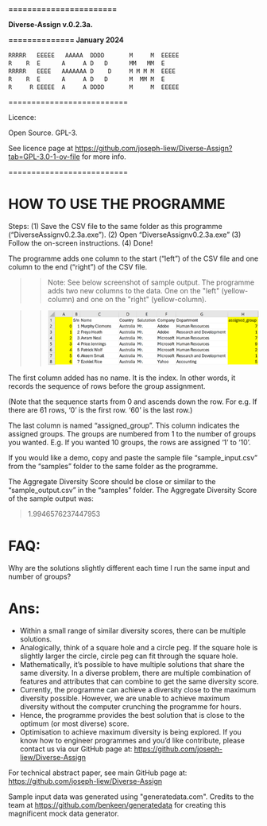 **=======================**

**Diverse-Assign v.0.2.3a.** 

**============== January 2024**
```
RRRRR   EEEEE   AAAAA  DDDD       M     M  EEEEE
R    R  E      A     A D   D      MM   MM  E
RRRRR   EEEE   AAAAAAA D    D     M M M M  EEEE
R    R  E      A     A D   D      M  MM M  E
R     R EEEEE  A     A DDDD       M     M  EEEEE
```
==========================

  Licence: 

Open Source. GPL-3. 

See licence page at https://github.com/joseph-liew/Diverse-Assign?tab=GPL-3.0-1-ov-file for more info. 

==========================

# HOW TO USE THE PROGRAMME
Steps:
(1)	Save the CSV file to the same folder as this programme (“DiverseAssignv0.2.3a.exe”).
(2)	Open “DiverseAssignv0.2.3a.exe”
(3)	Follow the on-screen instructions.
(4)	Done!

The programme adds one column to the start (“left”) of the CSV file and one column to the end (“right”) of the CSV file. 

>> Note: See below screenshot of sample output. The programme adds two new columns to the data. One on the "left" (yellow-column) and one on the "right" (yellow-column).

>> ![Screenshot of sample output. The programme adds two new columns to the "left" and "right" of the data.](https://github.com/joseph-liew/Diverse-Assign/blob/main/site/images/added_columns.png?raw=true)

The first column added has no name. It is the index. In other words, it records the sequence of rows before the group assignment. 

(Note that the sequence starts from 0 and ascends down the row. For e.g. If there are 61 rows, ‘0’ is the first row. ‘60’ is the last row.) 

The last column is named “assigned_group”. This column indicates the assigned groups. The groups are numbered from 1 to the number of groups you wanted. E.g. If you wanted 10 groups, the rows are assigned ‘1’ to ‘10’.

If you would like a demo, copy and paste the sample file “sample_input.csv” from the “samples” folder to the same folder as the programme. 

The Aggregate Diversity Score should be close or similar to the “sample_output.csv” in the “samples” folder. The Aggregate Diversity Score of the sample output was: 

> 1.9946576237447953

FAQ: 
====

Why are the solutions slightly different each time I run the same input and number of groups?

Ans:
==== 
-	Within a small range of similar diversity scores, there can be multiple solutions. 
-	Analogically, think of a square hole and a circle peg. If the square hole is slightly larger the circle, circle peg can fit through the square hole. 
-	Mathematically, it’s possible to have multiple solutions that share the same diversity. In a diverse problem, there are multiple combination of features and attributes that can combine to get the same diversity score.
-	Currently, the programme can achieve a diversity close to the maximum diversity possible. However, we are unable to achieve maximum diversity without the computer crunching the programme for hours.
-	Hence, the programme provides the best solution that is close to the optimum (or most diverse) score.
-	Optimisation to achieve maximum diversity is being explored. If you know how to engineer programmes and you’d like contribute, please contact us via our GitHub page at: https://github.com/joseph-liew/Diverse-Assign

For technical abstract paper, see main GitHub page at: https://github.com/joseph-liew/Diverse-Assign

Sample input data was generated using "generatedata.com". Credits to the team at https://github.com/benkeen/generatedata for creating this magnificent mock data generator.
